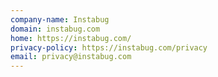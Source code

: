 ```yaml
---
company-name: Instabug
domain: instabug.com
home: https://instabug.com/
privacy-policy: https://instabug.com/privacy
email: privacy@instabug.com
---
```




